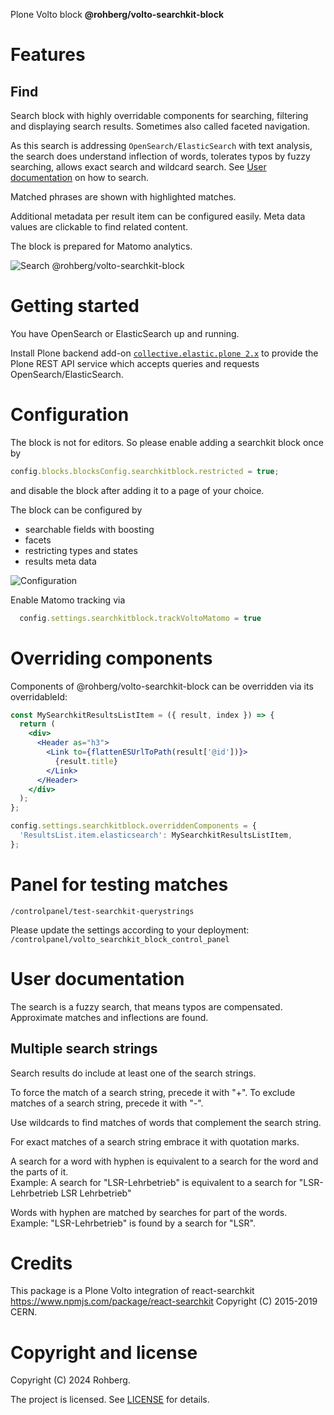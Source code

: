Plone Volto block **@rohberg/volto-searchkit-block**


# Features

## Find

Search block with highly overridable components for searching, filtering and displaying search results. Sometimes also called faceted navigation.

As this search is addressing `OpenSearch/ElasticSearch` with text analysis, the search does understand inflection of words, tolerates typos by fuzzy searching, allows exact search and wildcard search.
See [User documentation](#user-documentation) on how to search.

Matched phrases are shown with highlighted matches.

Additional metadata per result item can be configured easily.
Meta data values are clickable to find related content.

The block is prepared for Matomo analytics.

![Search @rohberg/volto-searchkit-block](public/search.png)


# Getting started

You have OpenSearch or ElasticSearch up and running.

Install Plone backend add-on [`collective.elastic.plone 2.x`](https://github.com/collective/collective.elastic.plone) to provide the Plone REST API service which accepts queries and requests OpenSearch/ElasticSearch.


# Configuration

The block is not for editors. So please enable adding a searchkit block once by

```js
config.blocks.blocksConfig.searchkitblock.restricted = true;
```

and disable the block after adding it to a page of your choice.

The block can be configured by 

- searchable fields with boosting
- facets
- restricting types and states
- results meta data

![Configuration](public/configuration.png)


Enable Matomo tracking via

```js
  config.settings.searchkitblock.trackVoltoMatomo = true
```

# Overriding components

Components of @rohberg/volto-searchkit-block can be overridden via its overridableId:

```jsx
const MySearchkitResultsListItem = ({ result, index }) => {
  return (
    <div>
      <Header as="h3">
        <Link to={flattenESUrlToPath(result['@id'])}>
          {result.title}
        </Link>
      </Header>
    </div>
  );
};

config.settings.searchkitblock.overriddenComponents = {
  'ResultsList.item.elasticsearch': MySearchkitResultsListItem,
};
````


# Panel for testing matches

`/controlpanel/test-searchkit-querystrings`

Please update the settings according to your deployment: `/controlpanel/volto_searchkit_block_control_panel`


# User documentation

The search is a fuzzy search, that means typos are compensated. 
Approximate matches and inflections are found.

## Multiple search strings

Search results do include at least one of the search strings.

To force the match of a search string, precede it with "+".
To exclude matches of a search string, precede it with "-".

Use wildcards to find matches of words that complement the search string.

For exact matches of a search string embrace it with quotation marks.

A search for a word with hyphen is equivalent to a search for the word and the parts of it.  
Example: A search for "LSR-Lehrbetrieb" is equivalent to a search for "LSR-Lehrbetrieb LSR Lehrbetrieb"

Words with hyphen are matched by searches for part of the words.  
Example: "LSR-Lehrbetrieb" is found by a search for "LSR".


# Credits

This package is a Plone Volto integration of react-searchkit https://www.npmjs.com/package/react-searchkit Copyright (C) 2015-2019 CERN.


# Copyright and license

Copyright (C) 2024 Rohberg.

The project is licensed.
See [LICENSE](https://github.com/rohberg/volto-searchkit-block/blob/master/LICENSE) for details.
